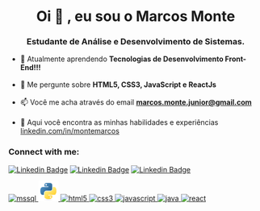 <h1 align="center">Oi 👋 , eu sou o Marcos Monte</h1><h3 align="center">Estudante de Análise e Desenvolvimento de Sistemas.</h3>


- 🌱 Atualmente aprendendo **Tecnologias de Desenvolvimento Front-End!!!**<br><br>
- 💬 Me pergunte sobre **HTML5, CSS3, JavaScript e ReactJs**<br><br>
- 📫 Você me acha através do email **marcos.monte.junior@gmail.com**<br><br>
- 📄 Aqui você encontra as minhas habilidades e experiências [linkedin.com/in/montemarcos](linkedin.com/in/montemarcos)

<h3 align="left">Connect with me:</h3><p align="left">

[![Linkedin Badge](https://img.shields.io/badge/-Marcos%20Monte-00878f?style=flat-square&logo=Linkedin&logoColor=white&link=https://www.linkedin.com/in/montemarcos/)](https://www.linkedin.com/in/montemarcos/)
[![Linkedin Badge](https://img.shields.io/badge/-Marcos%20Monte-00875f?style=flat-square&logo=Kaggle&logoColor=white&link=https://www.kaggle.com/montemarcos/)](https://www.kaggle.com/montemarcos/)
[![Linkedin Badge](https://img.shields.io/badge/-Marcos%20Monte-000000?style=flat-square&logo=Vercel&logoColor=white&link=https://https://vercel.com/marcos-monte//)](https://vercel.com/marcos-monte/)

  




<a href="https://www.microsoft.com/en-us/sql-server" target="_blank" rel="noreferrer"> 
  <img src="https://www.svgrepo.com/show/255832/sql.svg" alt="mssql" width="40" height="40"/> 
</a> 
<a href="https://www.python.org" target="_blank" rel="noreferrer"> 
  <img src="https://raw.githubusercontent.com/devicons/devicon/master/icons/python/python-original.svg" alt="python" width="40" height="40"/> 
</a> 
<a href="https://html.spec.whatwg.org/multipage/" target="_blank" rel="noreferrer"> 
  <img src="https://www.svgrepo.com/show/452228/html-5.svg" alt="html5" width="40" height="40"/> 
</a> 
<a href="https://www.w3.org/Style/CSS/Overview.en.html" target="_blank" rel="noreferrer"> 
  <img src="https://www.svgrepo.com/show/349330/css3.svg" alt="css3" width="40" height="40"/> 
</a>  
<a href="https://www.javascript.com/" target="_blank" rel="noreferrer"> 
  <img src="https://www.svgrepo.com/show/349419/javascript.svg" alt="javascript" width="40" height="40"/> 
</a> 
<a href="https://www.java.com/pt-BR/" target="_blank" rel="noreferrer"> 
  <img src="https://www.svgrepo.com/show/184143/java.svg" alt="java" width="40" height="40"/> 
</a>
<a href="https://react.dev/" target="_blank" rel="noreferrer"> 
  <img src="https://www.svgrepo.com/show/374032/reactjs.svg" alt="react" width="40" height="40"/> 
</a>



<!--
**Marcos-Monte/Marcos-Monte** is a ✨ _special_ ✨ repository because its `README.md` (this file) appears on your GitHub profile.

Here are some ideas to get you started:

- 🔭 I’m currently working on ...
- 🌱 I’m currently learning ...
- 👯 I’m looking to collaborate on ...
- 🤔 I’m looking for help with ...
- 💬 Ask me about ...
- 📫 How to reach me: ...
- 😄 Pronouns: ...
- ⚡ Fun fact: ...
-->
